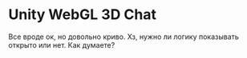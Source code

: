 Unity WebGL 3D Chat
===================
Все вроде ок, но довольно криво. Хз, нужно ли логику показывать открыто или нет. Как думаете?
